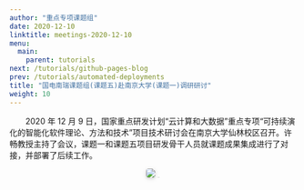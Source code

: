 ```yaml
---
author: "重点专项课题组"
date: 2020-12-10
linktitle: meetings-2020-12-10
menu:
  main:
    parent: tutorials
next: /tutorials/github-pages-blog
prev: /tutorials/automated-deployments
title: "国电南瑞课题组(课题五)赴南京大学(课题一)调研研讨"
weight: 10
---
```


&#8194;&#8194;&#8194;&#8194;2020 年 12 月 9 日，国家重点研发计划“云计算和大数据”重点专项“可持续演化的智能化软件理论、方法和技术”项目技术研讨会在南京大学仙林校区召开。许畅教授主持了会议，课题一和课题五项目研发骨干人员就课题成果集成进行了对接，并部署了后续工作。</br>

<center>
    <img style="border-radius: 0.3125em;
    box-shadow: 0 2px 4px 0 rgba(34,36,38,.12),0 2px 10px 0 rgba(34,36,38,.08);" 
    src="https://cdn.njuics.cn/2017yfb1001800.cn/2020-12-10-1.png">
    <div style="color:orange; border-bottom: 1px solid #d9d9d9;
    display: inline-block;
    color: #999;
    padding: 2px;"></div>
</center>
